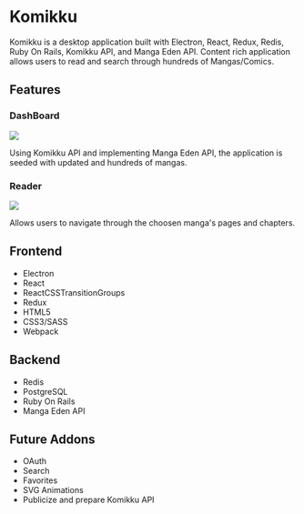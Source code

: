 [dashboard]: https://media.giphy.com/media/L0NF59k7j0LTToN1BY/giphy.gif
[reader]: https://media.giphy.com/media/SL7L6axHEatM8psqAv/giphy.gif
# Komikku

Komikku is a desktop application built with Electron, React, Redux, Redis, Ruby On Rails, Komikku API, and Manga Eden API. Content rich application allows users to read and search through hundreds of Mangas/Comics.

## Features

### DashBoard
![](./screenshot/dashboard.gif)

Using Komikku API and implementing Manga Eden API, the application is seeded with updated and hundreds of mangas.

### Reader
![][reader]

Allows users to navigate through the choosen manga's pages and chapters.

## Frontend
- Electron
- React
- ReactCSSTransitionGroups
- Redux
- HTML5
- CSS3/SASS
- Webpack

## Backend
- Redis
- PostgreSQL
- Ruby On Rails
- Manga Eden API

## Future Addons
- OAuth
- Search
- Favorites
- SVG Animations
- Publicize and prepare Komikku API